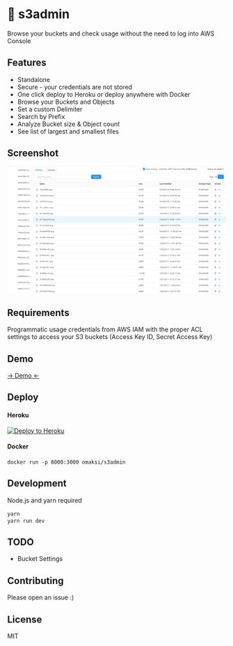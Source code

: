 # 🤖 s3admin

Browse your buckets and check usage without the need to log into AWS Console

## Features

- Standalone
- Secure - your credentials are not stored
- One click deploy to Heroku or deploy anywhere with Docker
- Browse your Buckets and Objects
- Set a custom Delimiter
- Search by Prefix
- Analyze Bucket size & Object count
- See list of largest and smallest files

## Screenshot

<p align="center">
<a href="./screenshot.png" target="_blank">
  <img src="./screenshot.png" alt="Size Limit example"
       width="600" >
       </a>
</p>

## Requirements

Programmatic usage credentials from AWS IAM with the proper ACL settings to access your S3 buckets (Access Key ID, Secret Access Key)

## Demo

<a href="https://s3admin-demo.herokuapp.com/" target="_blank">-> Demo <-</a>

## Deploy

#### Heroku

<a href="https://www.heroku.com/deploy/?template=https://github.com/omaksi/s3admin"><img src="https://www.herokucdn.com/deploy/button.svg" alt="Deploy to Heroku"></a>

#### Docker

    docker run -p 8000:3000 omaksi/s3admin

## Development

Node.js and yarn required

    yarn
    yarn run dev

## TODO

- Bucket Settings

## Contributing

Please open an issue :)

## License

MIT
